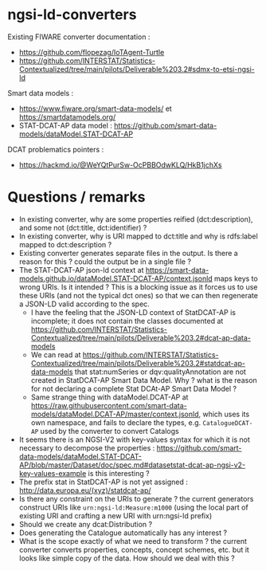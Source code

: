 # ngsi-ld-converters

Existing FIWARE converter documentation : 
- https://github.com/flopezag/IoTAgent-Turtle
- https://github.com/INTERSTAT/Statistics-Contextualized/tree/main/pilots/Deliverable%203.2#sdmx-to-etsi-ngsi-ld

Smart data models :
- https://www.fiware.org/smart-data-models/ et https://smartdatamodels.org/
- STAT-DCAT-AP data model : https://github.com/smart-data-models/dataModel.STAT-DCAT-AP

DCAT problematics pointers :
- https://hackmd.io/@WeYQtPurSw-OcPBBOdwKLQ/HkB1jchXs

# Questions / remarks

- In existing converter, why are some properties reified (dct:description), and some not (dct:title, dct:identifier) ?
- In existing converter, why is URI mapped to dct:title and why is rdfs:label mapped to dct:description ?
- Existing converter generates separate files in the output. Is there a reason for this ? could the output be in a single file ?
- The STAT-DCAT-AP json-ld context at https://smart-data-models.github.io/dataModel.STAT-DCAT-AP/context.jsonld maps keys to wrong URIs. Is it intended ? This is a blocking issue as it forces us to use these URIs (and not the typical dct ones) so that we can then regenerate a JSON-LD valid according to the spec.
  - I have the feeling that the JSON-LD context of StatDCAT-AP is incomplete; it does not contain the classes documented at https://github.com/INTERSTAT/Statistics-Contextualized/tree/main/pilots/Deliverable%203.2#dcat-ap-data-models
  - We can read at https://github.com/INTERSTAT/Statistics-Contextualized/tree/main/pilots/Deliverable%203.2#statdcat-ap-data-models that stat:numSeries or dqv:qualityAnnotation are not created in StatDCAT-AP Smart Data Model. Why ? what is the reason for not declaring a complete Stat DCAt-AP Smart Data Model ?
  - Same strange thing with dataModel.DCAT-AP at https://raw.githubusercontent.com/smart-data-models/dataModel.DCAT-AP/master/context.jsonld, which uses its own namespace, and fails to declare the types, e.g. `CatalogueDCAT-AP` used by the converter to convert Catalogs
- It seems there is an NGSI-V2 with key-values syntax for which it is not necessary to decompose the properties : https://github.com/smart-data-models/dataModel.STAT-DCAT-AP/blob/master/Dataset/doc/spec.md#datasetstat-dcat-ap-ngsi-v2-key-values-example is this interesting ?
- The prefix stat in StatDCAT-AP is not yet assigned : http://data.europa.eu/(xyz)/statdcat-ap/
- Is there any constraint on the URIs to generate ? the current generators construct URIs like `urn:ngsi-ld:Measure:m1000` (using the local part of existing URI and crafting a new URI with urn:ngsi-ld prefix)
- Should we create any dcat:Distribution ?
- Does generating the Catalogue automatically has any interest ?
- What is the scope exactly of what we need to transform ? the current converter converts properties, concepts, concept schemes, etc. but it looks like simple copy of the data. How should we deal with this ?
